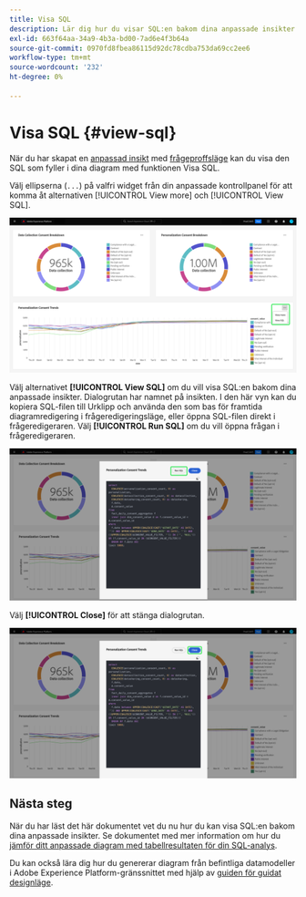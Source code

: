 ```yaml
---
title: Visa SQL
description: Lär dig hur du visar SQL:en bakom dina anpassade insikter.
exl-id: 663f64aa-34a9-4b3a-bd00-7ad6e4f3b64a
source-git-commit: 0970fd8fbea86115d92dc78cdba753da69cc2ee6
workflow-type: tm+mt
source-wordcount: '232'
ht-degree: 0%

---
```


# Visa SQL {#view-sql}

När du har skapat en [anpassad insikt](../sql-insights/overview.md) med [frågeproffsläge](./overview.md) kan du visa den SQL som fyller i dina diagram med funktionen Visa SQL.

Välj ellipserna (`...`) på valfri widget från din anpassade kontrollpanel för att komma åt alternativen [!UICONTROL View more] och [!UICONTROL View SQL].

![En anpassad instrumentpanel med en insiktslistruta med ellipser och alternativen Visa mer och Visa SQL markerade.](../../images/sql-insights/ellipses-dropdown.png)

Välj alternativet **[!UICONTROL View SQL]** om du vill visa SQL:en bakom dina anpassade insikter. Dialogrutan har namnet på insikten. I den här vyn kan du kopiera SQL-filen till Urklipp och använda den som bas för framtida diagramredigering i frågeredigeringsläge, eller öppna SQL-filen direkt i frågeredigeraren. Välj **[!UICONTROL Run SQL]** om du vill öppna frågan i frågeredigeraren.

![En dialogruta som visar SQL för en insikt med alternativet SQL och Kör SQL markerat.](../../images/query-pro-mode/view-sql.png)

Välj **[!UICONTROL Close]** för att stänga dialogrutan.

![En dialogruta som visar SQL för en insikt med alternativet Stäng markerat.](../../images/sql-insights/close-sql-dialog.png)

## Nästa steg

När du har läst det här dokumentet vet du nu hur du kan visa SQL:en bakom dina anpassade insikter. Se dokumentet med mer information om hur du [jämför ditt anpassade diagram med tabellresultaten för din SQL-analys](./view-more.md).

Du kan också lära dig hur du genererar diagram från befintliga datamodeller i Adobe Experience Platform-gränssnittet med hjälp av [guiden för guidat designläge](../../user-defined-dashboards.md).
